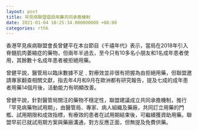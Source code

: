 ```yaml
---
layout: post
title: 罕見病聯盟倡設用藥共同承擔機制
date: 2021-01-04 10:25:34.000000000 +08:00
categories: rthk
---
```


香港罕見疾病聯盟會長曾健平在本台節目《千禧年代》表示，當局在2018年引入脊髓肌肉萎縮症的藥物，但兩年半過去，至今只有10多名小朋友和1名成年患者使用，其餘數十名成年患者被拒絕用藥。

曾健平說，醫管局以臨床數據不足﹑對療效並非很有把握為由拒絕用藥，但聯盟邀請專家翻查相關文獻，指去年4月和9月在歐洲都有研究報告，提及七成的成年患者用藥14個月後，活動能力有明顯改善。

曾健平說，針對醫管局關注的藥物不穩定性，聯盟建議成立共同承擔機制，推行「罕見病藥物試用期」，由醫管局、專家、病人組織及藥廠，共同訂立用藥的門檻、試用期限和成效指標，有療效的患者在試用期結束後，可繼續獲資助用藥。聯盟早前已就試用期方案與藥廠溝通，對方反應正面，但無提及免費供藥。
